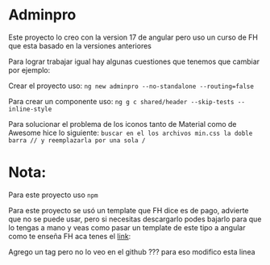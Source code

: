 # Adminpro

Este proyecto lo creo con la version 17 de angular pero uso un curso de FH que esta basado en la versiones anteriores

Para lograr trabajar igual hay algunas cuestiones que tenemos que cambiar por ejemplo:

Crear el proyecto uso:
`ng new adminpro --no-standalone --routing=false`

Para crear un componente uso:
`ng g c shared/header --skip-tests --inline-style`

Para solucionar el problema de los iconos tanto de Material como de Awesome hice lo siguiente:
`buscar en el los archivos min.css la doble barra // y reemplazarla por una sola /`

# Nota:
Para este proyecto uso `npm`

Para este proyecto se usó un template que FH dice es de pago, advierte que no se puede usar, pero si necesitas descargarlo podes bajarlo para que lo tengas a mano y veas como pasar un template de este tipo a angular como te enseña FH aca tenes el [link](https://drive.google.com/file/d/1qRblS7uKPObn85YzgG3YS2oGf15pHIul/view?usp=drive_link):

Agrego un tag pero no lo veo en el github ??? para eso modifico esta linea
